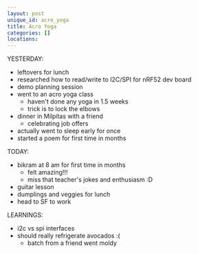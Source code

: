 ```yaml
---
layout: post
unique_id: acro_yoga
title: Acro Yoga
categories: []
locations: 
---
```


YESTERDAY:
* leftovers for lunch
* researched how to read/write to I2C/SPI for nRF52 dev board
* demo planning session
* went to an acro yoga class
  * haven't done any yoga in 1.5 weeks
  * trick is to lock the elbows
* dinner in Milpitas with a friend
  * celebrating job offers
* actually went to sleep early for once
* started a poem for first time in months

TODAY:
* bikram at 8 am for first time in months
  * felt amazing!!!
  * miss that teacher's jokes and enthusiasm :D
* guitar lesson
* dumplings and veggies for lunch
* head to SF to work

LEARNINGS:
* i2c vs spi interfaces
* should really refrigerate avocados :(
  * batch from a friend went moldy
